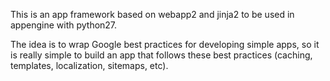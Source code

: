 This is an app framework based on webapp2 and jinja2 to be used in appengine with python27.

The idea is to wrap Google best practices for developing simple apps, so it is really simple to build an app that follows these best practices (caching, templates, localization, sitemaps, etc).
